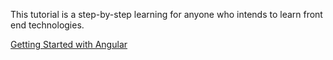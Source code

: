This tutorial is a step-by-step learning for anyone who intends to learn front end technologies.

<a href="./angular/tutorial/angular-getting-started.html">Getting Started with Angular</a>

